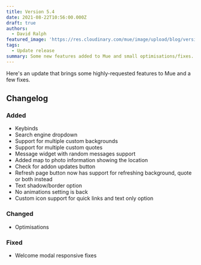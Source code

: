 ```yaml
---
title: Version 5.4
date: 2021-08-22T10:56:00.000Z
draft: true
authors:
  - David Ralph
featured_image: 'https://res.cloudinary.com/mue/image/upload/blog/version-5-4.webp'
tags:
  - Update release
summary: Some new features added to Mue and small optimisations/fixes.
---
```


Here's an update that brings some highly-requested features to Mue and a few fixes.

## Changelog

### Added

* Keybinds
* Search engine dropdown
* Support for multiple custom backgrounds
* Support for multiple custom quotes
* Message widget with random messages support
* Added map to photo information showing the location
* Check for addon updates button
* Refresh page button now has support for refreshing background, quote or both instead
* Text shadow/border option
* No animations setting is back
* Custom icon support for quick links and text only option

### Changed

* Optimisations

### Fixed

* Welcome modal responsive fixes
